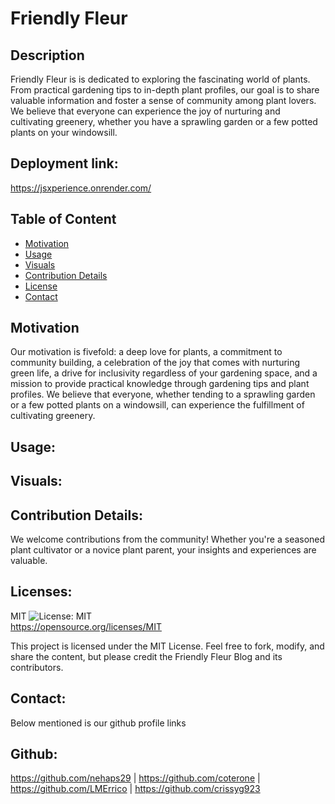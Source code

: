 # Friendly Fleur

## Description
Friendly Fleur is is dedicated to exploring the fascinating world of plants. From practical gardening tips to in-depth plant profiles, our goal is to share valuable information and foster a sense of community among plant lovers. We believe that everyone can experience the joy of nurturing and cultivating greenery, whether you have a sprawling garden or a few potted plants on your windowsill.
  
## Deployment link: 
  https://jsxperience.onrender.com/

## Table of Content
  - [Motivation](#motivation)
  - [Usage](#usage)
  - [Visuals](#visuals)
  - [Contribution Details](#contribution-details)
  - [License](#licenses)
  - [Contact](#contact)
  
  ## Motivation
  Our motivation is fivefold: a deep love for plants, a commitment to community building, a celebration of the joy that comes with nurturing green life, a drive for inclusivity regardless of your gardening space, and a       mission to provide practical knowledge through gardening tips and plant profiles. We believe that everyone, whether tending to a sprawling garden or a few potted plants on a windowsill, can experience the fulfillment of    cultivating greenery.

  ## Usage:


  ## Visuals:
 

  ## Contribution Details: 
  We welcome contributions from the community! Whether you're a seasoned plant cultivator or a novice plant parent, your insights and experiences are valuable. 

  ## Licenses: 
  MIT
  ![License: MIT](https://img.shields.io/badge/License-MIT-yellow.svg)    
  https://opensource.org/licenses/MIT 

  This project is licensed under the MIT License. Feel free to fork, modify, and share the content, but please credit the Friendly Fleur Blog and its contributors.

  
  ## Contact: 
  Below mentioned is our github profile links 

  ## Github: 
  https://github.com/nehaps29 | https://github.com/coterone | https://github.com/LMErrico | https://github.com/crissyg923

  
  

  
  

